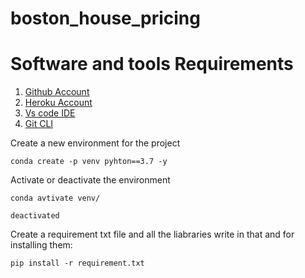 # boston_house_pricing

# Software and tools Requirements

1. [Github Account](https://github.com/MrKaushal1204/boston_house_pricing)
2. [Heroku Account](https://heroku.com)
3. [Vs code IDE](https://code.visualstudio.com/)
4. [Git CLI](https://git-scm..com/book/en/v2/Getting-Started-The-Command-Line)

Create a new environment for the project

```
conda create -p venv pyhton==3.7 -y
```

Activate or deactivate the environment
```
conda avtivate venv/
```
```
deactivated
```

Create a requirement txt file and all the liabraries write in that and for installing them:

```
pip install -r requirement.txt
```